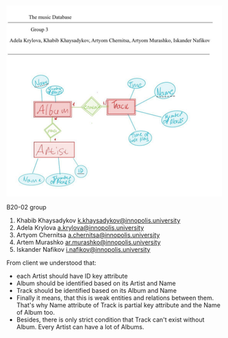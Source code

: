 ![diagram](ChenNotation.jpeg)

B20-02 group
1. Khabib Khaysadykov k.khaysadykov@innopolis.university
2. Adela Krylova a.krylova@innopolis.university
3. Artyom Chernitsa a.chernitsa@innopolis.university
4. Artem Murashko ar.murashko@innopolis.university
5. Iskander Nafikov i.nafikov@innopolis.university

From client we understood that:
- each Artist should have ID key attribute 
- Album should be identified based on its Artist and Name
- Track should be identified based on its Album and Name
- Finally it means, that this is weak entities and relations between them. That's why Name attribute of Track is partial key attribute and 	the Name of Album too. 
- Besides, there is only strict condition that Track can't exist without Album. Every Artist can have a lot of Albums.

​    
